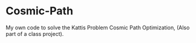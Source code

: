 # Cosmic-Path
My own code to solve the Kattis Problem Cosmic Path Optimization, (Also part of a class project).

